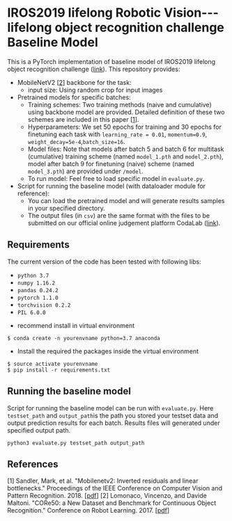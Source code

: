 # IROS2019 lifelong Robotic Vision---lifelong object recognition challenge Baseline Model
This is a PyTorch implementation of baseline model of IROS2019 lifelong object recognition challenge ([link](https://lifelong-robotic-vision.github.io/competition/Object-Recognition.html)).
This repository provides:
* MobileNetV2 [[2](##References)]  backbone for the task:
  * input size: Using random crop for input images
* Pretrained models for specific batches: 
  * Training schemes: Two training methods (naive and cumulative) using backbone model are provided. Detailed definition of these two schemes are included in this  paper [[1](##References)].
  * Hyperparameters: We set 50 epochs for training and 30 epochs for finetuning each task with `learning_rate = 0.01`, `momentum=0.9`, `weight_decay=5e-4`,`batch_size=16`. 
  * Model files: Note that models after batch 5 and batch 6 for multitask (cumulative) training scheme (named `model_1.pth` and `model_2.pth`), model after batch 9 for finetuning (naive) scheme (named `model_3.pth`) are provided under `/model`. 
  * To run model: Feel free to load specific model in `evaluate.py`.
* Script for running the baseline model (with dataloader module for reference):
  * You can load the pretrained model and will generate results samples in your specified directory. 
  * The output files (in `csv`) are the same format with the files to be submitted on our official online judgement platform CodaLab ([link](https://codalab.lri.fr/competitions/581)).


## Requirements
The current version of the code has been tested with following libs:

* `python 3.7`
* `numpy 1.16.2`
* `pandas 0.24.2`
* `pytorch 1.1.0`
* `torchvision 0.2.2`
* `PIL 6.0.0`

- recommend install in virtual environment
```
$ conda create -n yourenvname python=3.7 anaconda
```
- Install the required the packages inside the virtual environment
```
$ source activate yourenvname
$ pip install -r requirements.txt
```


## Running the baseline model

Script for running the baseline model can be run with `evaluate.py`. Here `testset_path` and `output_path`is the path you stored your testset data and output prediction results for each batch. Results files will generated under specified output path. 
```
python3 evaluate.py testset_path output_path
```

## References

[1] Sandler, Mark, et al. "Mobilenetv2: Inverted residuals and linear bottlenecks." Proceedings of the IEEE Conference on Computer Vision and Pattern Recognition. 2018. [[pdf](http://openaccess.thecvf.com/content_cvpr_2018/papers/Sandler_MobileNetV2_Inverted_Residuals_CVPR_2018_paper.pdf)]
[2] Lomonaco, Vincenzo, and Davide Maltoni. "CORe50: a New Dataset and Benchmark for Continuous Object Recognition." Conference on Robot Learning. 2017. [[pdf](https://arxiv.org/pdf/1705.03550)]


